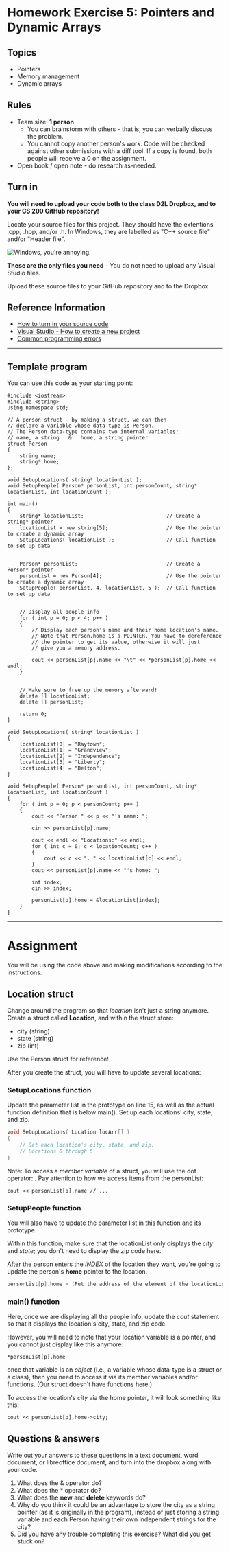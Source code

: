 # Homework Exercise 5: Pointers and Dynamic Arrays

## Topics

* Pointers
* Memory management
* Dynamic arrays

## Rules

* Team size: **1 person**
    * You can brainstorm with others - that is, you can verbally discuss the problem.
    * You cannot copy another person's work. 
    Code will be checked against other submissions with a diff tool.
    If a copy is found, both people will receive a 0 on the assignment.
* Open book / open note - do research as-needed.

## Turn in

**You will need to upload your code both to the class D2L Dropbox, and to your CS 200 GitHub repository!**

Locate your source files for this project. They should have the extentions .cpp, .hpp, and/or .h. In Windows, they are labelled as "C++ source file" and/or "Header file". 

![Windows, you're annoying.](https://github.com/Rachels-Courses/Course-Common-Files/raw/master/How-to/images/sourcefiles.png)

**These are the only files you need** - You do not need to upload any Visual Studio files.

Upload these source files to your GitHub repository and to the Dropbox.

## Reference Information

* [How to turn in your source code](https://github.com/Rachels-Courses/Course-Common-Files/blob/master/How-to/Turning%20in%20source%20code.md)
* [Visual Studio - How to create a new project](https://github.com/Rachels-Courses/Course-Common-Files/blob/master/How-to/New%20project%20-%20Visual%20Studio.md)
* [Common programming errors](https://github.com/Rachels-Courses/Course-Common-Files/blob/master/Review/Common-errors.md)


---

## Template program

You can use this code as your starting point:

	#include <iostream>
	#include <string>
	using namespace std;

	// A person struct - by making a struct, we can then
	// declare a variable whose data-type is Person.
	// The Person data-type contains two internal variables:
	// name, a string	&	home, a string pointer
	struct Person
	{
		string name;
		string* home;
	};

	void SetupLocations( string* locationList );
	void SetupPeople( Person* personList, int personCount, string* locationList, int locationCount );

	int main()
	{
		string* locationList;							// Create a string* pointer
		locationList = new string[5];					// Use the pointer to create a dynamic array
		SetupLocations( locationList );					// Call function to set up data
		
		
		Person* personList;								// Create a Person* pointer
		personList = new Person[4];						// Use the pointer to create a dynamic array
		SetupPeople( personList, 4, locationList, 5 );	// Call function to set up data
		
		
		// Display all people info
		for ( int p = 0; p < 4; p++ )
		{
			// Display each person's name and their home location's name.
			// Note that Person.home is a POINTER. You have to dereference
			// the pointer to get its value, otherwise it will just
			// give you a memory address.
			
			cout << personList[p].name << "\t" << *personList[p].home << endl;
		}
		
		
		// Make sure to free up the memory afterward!
		delete [] locationList;
		delete [] personList;
		
		return 0;
	}

	void SetupLocations( string* locationList )
	{
		locationList[0] = "Raytown";
		locationList[1] = "Grandview";
		locationList[2] = "Independence";
		locationList[3] = "Liberty";
		locationList[4] = "Belton";
	}

	void SetupPeople( Person* personList, int personCount, string* locationList, int locationCount )
	{
		for ( int p = 0; p < personCount; p++ )
		{
			cout << "Person " << p << "'s name: ";
			
			cin >> personList[p].name;
			
			cout << endl << "Locations:" << endl;
			for ( int c = 0; c < locationCount; c++ )
			{
				cout << c << ". " << locationList[c] << endl;
			}
			cout << personList[p].name << "'s home: ";
			
			int index;
			cin >> index;
			
			personList[p].home = &locationList[index];
		}
	}




---

# Assignment

You will be using the code above and making modifications according
to the instructions.

## Location struct

Change around the program so that *location* isn't just a string anymore.
Create a struct called **Location**, and within the struct store:

* city (string)
* state (string)
* zip (int)

Use the Person struct for reference!

After you create the struct, you will have to update several locations:

### SetupLocations function

Update the parameter list in the prototype on line 15, as well
as the actual function definition that is below main().
Set up each locations' city, state, and zip.

```c++
void SetupLocations( Location locArr[] )
{
	// Set each location's city, state, and zip.
	// Locations 0 through 5
}
```

Note: To access a *member variable* of a struct, you will use the
dot operator: . Pay attention to how we access items from the personList:

	cout << personList[p].name // ...

### SetupPeople function

You will also have to update the parameter list in this function and
its prototype.

Within this function, make sure that the locationList only displays
the *city* and *state*; you don't need to display the zip code here.

After the person enters the *INDEX* of the location they want,
you're going to update the person's **home** pointer to the location.

```c++
personList[p].home = (Put the address of the element of the locationList array)
```

### main() function

Here, once we are displaying all the people info, update the *cout*
statement so that it displays the location's city, state, and zip code.

However, you will need to note that your location variable is a pointer,
and you cannot just display like this anymore:

	*personList[p].home

once that variable is an *object* (i.e., a variable whose data-type is
a struct or a class), then you need to access it via its member
variables and/or functions. (Our struct doesn't have functions here.)

To access the location's *city* via the home pointer, it will look something
like this:

	cout << personList[p].home->city;



## Questions & answers

Write out your answers to these questions in a text document,
word document, or libreoffice document, and turn into the dropbox
along with your code.

1. What does the & operator do?
1. What does the * operator do?
1. What does the **new** and **delete** keywords do?
1. Why do you think it could be an advantage to store the city
as a string pointer (as it is originally in the program), instead
of just storing a string variable and each Person having their
own independent strings for the city?
1. Did you have any trouble completing this exercise? What did you get stuck on?



